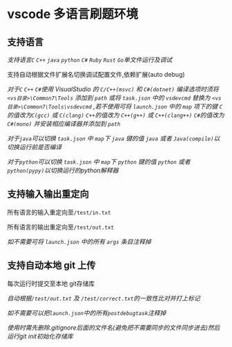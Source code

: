 # vscode 多语言刷题环境

## 支持语言

_支持语言`C` `C++` `java` `python` `C#` `Ruby` `Rust` `Go`单文件运行及调试_</br>

支持自动根据文件扩展名切换调试配置文件,依赖扩展(auto debug)

*对于`C` `C++` `C#`使用 VisualStudio 的 `C/C++(msvc)` 和 `C#(dotnet)` 编译选项时须将 `<vs目录>\Common7\Tools` 添加到 `path` 或将 `task.json` 中的 `vsdevcmd` 替换为 `<vs目录>\Common7\Tools\vsdevcmd` ,若不使用可将 `launch.json` 中的 `map` 项下的键 `C` 的值改为`C(gcc)` 或 `C(clang)` `C++`的值改为 `C++(g++)` 或 `C++(clang++)` `C#`的值改为`C#(mono)` 并安装相应编译器并添加到 `path`*

*对于`java`可以切换 `task.json` 中 `map`下 `java` 键的值 `java` 或者 `Java(compile)`以切换运行前是否编译*

*对于`python`可以切换 `task.json` 中 `map`下 `python` 键的值 `python` 或者 `python(pypy)`以切换运行的python解释器*

## 支持输入输出重定向

所有语言的输入重定向至`/test/in.txt`</br>

所有语言的输出重定向至`/test/out.txt`</br>

*如不需要可将 `launch.json` 中的所有 `args` 条目注释掉*

## 支持自动本地 git 上传

每次运行时提交至本地 git存储库</br>

_自动根据`/test/out.txt` 及 `/test/correct.txt`的一致性比对并打上标记_</br>

*如不需要可以把`launch.json`中的所有`postdebugtask`注释掉*

*使用时需先删除.gitignore后面的文件名(避免把不需要同步的文件同步进去)然后运行git init初始化存储库*
